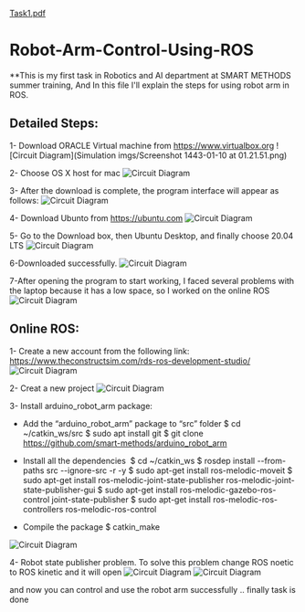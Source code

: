 [Task1.pdf](https://github.com/bedaromar/Robot-Arm-Control-Using-ROS/files/7002834/Task1.pdf)
# Robot-Arm-Control-Using-ROS
**This is my first task in Robotics and AI department at SMART METHODS summer training, And In this file I'll explain the steps for using robot arm in ROS.

## Detailed Steps:

1- Download ORACLE Virtual machine from https://www.virtualbox.org
![Circuit Diagram](Simulation imgs/Screenshot 1443-01-10 at 01.21.51.png)

2- Choose OS X host for mac
![Circuit Diagram]()

3- After the download is complete, the program interface will appear as follows:
![Circuit Diagram]()

4- Download Ubunto from https://ubuntu.com
![Circuit Diagram]()

5- Go to the Download box, then Ubuntu Desktop, and finally choose 20.04 LTS
![Circuit Diagram]()

6-Downloaded successfully.
![Circuit Diagram]()

7-After opening the program to start working, I  faced several problems with the laptop because it has a low space, so I worked on the online ROS
![Circuit Diagram]()


## Online ROS:
1- Create a new account from the following link: https://www.theconstructsim.com/rds-ros-development-studio/
![Circuit Diagram]()

2- Creat a new project
![Circuit Diagram]()

3- Install arduino_robot_arm package:

- Add the “arduino_robot_arm” package to “src” folder
	$ cd ~/catkin_ws/src
	$ sudo apt install git
	$ git clone https://github.com/smart-methods/arduino_robot_arm 

- Install all the dependencies 
	$ cd ~/catkin_ws
	$ rosdep install --from-paths src --ignore-src -r -y
	$ sudo apt-get install ros-melodic-moveit
	$ sudo apt-get install ros-melodic-joint-state-publisher ros-melodic-joint-state-publisher-gui
	$ sudo apt-get install ros-melodic-gazebo-ros-control joint-state-publisher
	$ sudo apt-get install ros-melodic-ros-controllers ros-melodic-ros-control

- Compile the package
  $ catkin_make

![Circuit Diagram]()

4- Robot state publisher problem.
To solve this problem change ROS noetic to ROS kinetic and it will open
![Circuit Diagram]()
![Circuit Diagram]()


and now you can control and use the robot arm successfully ..
finally task is done 
